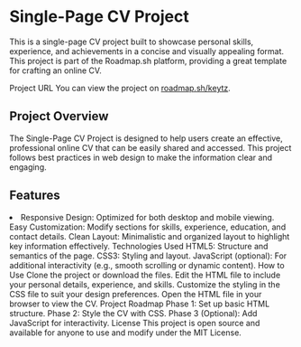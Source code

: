 # Single-Page CV Project
This is a single-page CV project built to showcase personal skills, experience, and achievements in a concise and visually appealing format. This project is part of the Roadmap.sh platform, providing a great template for crafting an online CV.

Project URL
You can view the project on [roadmap.sh/keytz](https://roadmap.sh/projects/single-page-cv).

## Project Overview
The Single-Page CV Project is designed to help users create an effective, professional online CV that can be easily shared and accessed. This project follows best practices in web design to make the information clear and engaging.

## Features
<li>Responsive Design: Optimized for both desktop and mobile viewing.</li>
Easy Customization: Modify sections for skills, experience, education, and contact details.
Clean Layout: Minimalistic and organized layout to highlight key information effectively.
Technologies Used
HTML5: Structure and semantics of the page.
CSS3: Styling and layout.
JavaScript (optional): For additional interactivity (e.g., smooth scrolling or dynamic content).
How to Use
Clone the project or download the files.
Edit the HTML file to include your personal details, experience, and skills.
Customize the styling in the CSS file to suit your design preferences.
Open the HTML file in your browser to view the CV.
Project Roadmap
Phase 1: Set up basic HTML structure.
Phase 2: Style the CV with CSS.
Phase 3 (Optional): Add JavaScript for interactivity.
License
This project is open source and available for anyone to use and modify under the MIT License.
